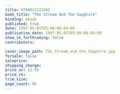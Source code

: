```yaml
---
title: 9780811222402
book_title: "The Stream And The Sapphire"
binding: ebook
published: true
date: 1997-05-01T05:00:00-04:00
publication_date: 1997-05-01T05:00:00-04:00
show_in_forthcoming: false
contributors:

cover_image_path: The_Stream_and_the_Sapphire.jpg
forsale: false
saleprice:
shipping_charge:
price_us: 12.95
price_cn:
trim_size:
page_count: 96
---
```


